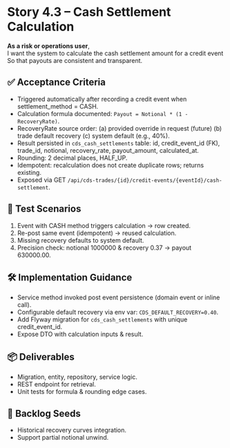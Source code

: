 # Story 4.3 – Cash Settlement Calculation

**As a risk or operations user**,  
I want the system to calculate the cash settlement amount for a credit event  
So that payouts are consistent and transparent.

## ✅ Acceptance Criteria
- Triggered automatically after recording a credit event when settlement_method = CASH.
- Calculation formula documented: `Payout = Notional * (1 - RecoveryRate)`.
- RecoveryRate source order: (a) provided override in request (future) (b) trade default recovery (c) system default (e.g., 40%).
- Result persisted in `cds_cash_settlements` table: id, credit_event_id (FK), trade_id, notional, recovery_rate, payout_amount, calculated_at.
- Rounding: 2 decimal places, HALF_UP.
- Idempotent: recalculation does not create duplicate rows; returns existing.
- Exposed via GET `/api/cds-trades/{id}/credit-events/{eventId}/cash-settlement`.

## 🧪 Test Scenarios
1. Event with CASH method triggers calculation → row created.
2. Re-post same event (idempotent) → reused calculation.
3. Missing recovery defaults to system default.
4. Precision check: notional 1000000 & recovery 0.37 → payout 630000.00.

## 🛠 Implementation Guidance
- Service method invoked post event persistence (domain event or inline call).
- Configurable default recovery via env var: `CDS_DEFAULT_RECOVERY=0.40`.
- Add Flyway migration for `cds_cash_settlements` with unique credit_event_id.
- Expose DTO with calculation inputs & result.

## 📦 Deliverables
- Migration, entity, repository, service logic.
- REST endpoint for retrieval.
- Unit tests for formula & rounding edge cases.

## 🔮 Backlog Seeds
- Historical recovery curves integration.
- Support partial notional unwind.

